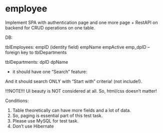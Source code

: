 # employee

Implement SPA with authentication
page and one more page + RestAPI on backend for CRUD operations on one table.

DB:

tblEmployees:
empID (identity field)
empName
empActive
emp_dpID – foreign key to tblDepartments

tblDepartments:
dpID
dpName




+ it should have one “Search” feature:

And it should search ONLY with “Start with” criteria! (not include!).

!!!NOTE!!!
UI beauty is NOT considered at all. So, html/css doesn’t matter!

Conditions:
1. Table theoretically can have more fields and a lot of data.
2. So, paging is essential part of this test task.
3. Please use MySQL for test task.
4. Don’t use Hibernate
